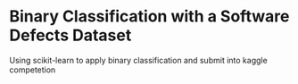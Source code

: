 # Binary Classification with a Software Defects Dataset
 Using scikit-learn to apply binary classification and submit into kaggle competetion
